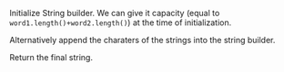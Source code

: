 Initialize String builder. We can give it capacity (equal to `word1.length()+word2.length()`) at the time of initialization.

Alternatively append the charaters of the strings into the string builder.

Return the final string.